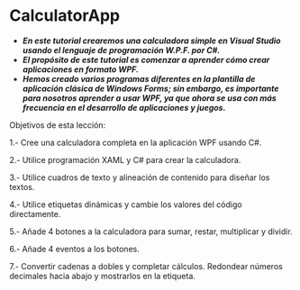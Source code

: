 # CalculatorApp

- **_En este tutorial crearemos una calculadora simple en Visual Studio usando el lenguaje de programación W.P.F. por C#._**
- **_El propósito de este tutorial es comenzar a aprender cómo crear aplicaciones en formato WPF._**
- **_Hemos creado varios programas diferentes en la plantilla de aplicación clásica de Windows Forms; sin embargo, es importante para nosotros aprender a usar WPF, ya que ahora se usa con más frecuencia en el desarrollo de aplicaciones y juegos._**

Objetivos de esta lección:

1.- Cree una calculadora completa en la aplicación WPF usando C#.

2.- Utilice programación XAML y C# para crear la calculadora.

3.- Utilice cuadros de texto y alineación de contenido para diseñar los textos.

4.- Utilice etiquetas dinámicas y cambie los valores del código directamente.

5.- Añade 4 botones a la calculadora para sumar, restar, multiplicar y dividir.

6.- Añade 4 eventos a los botones.

7.- Convertir cadenas a dobles y completar cálculos.
Redondear números decimales hacia abajo y mostrarlos en la etiqueta.
